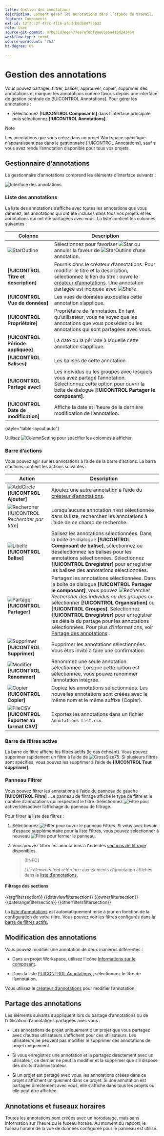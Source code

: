 ```yaml
---
title: Gestion des annotations
description: Comment gérer les annotations dans l’espace de travail.
feature: Components
exl-id: 12f2cc2f-477c-4f16-afdd-b0db84725b32
role: User
source-git-commit: 97b831d7eee477ee7ef0bf8ae65e6a415d243464
workflow-type: tm+mt
source-wordcount: '763'
ht-degree: 6%

---
```


# Gestion des annotations

Vous pouvez partager, filtrer, baliser, approuver, copier, supprimer des annotations et marquer les annotations comme favoris depuis une interface de gestion centrale de [!UICONTROL Annotations]. Pour gérer les annotations :

* Sélectionnez **[!UICONTROL Composants]** dans l’interface principale, puis sélectionnez **[!UICONTROL Annotations]**.


>[!NOTE]
>
>Les annotations que vous créez dans un projet Workspace spécifique n’apparaissent pas dans le gestionnaire [!UICONTROL Annotations], sauf si vous avez rendu l’annotation disponible pour tous vos projets.
>

## Gestionnaire d’annotations

Le gestionnaire d’annotations comprend les éléments d’interface suivants :

![Interface des annotations](assets/annotations-manager.png)

### Liste des annotations

La liste des annotations s’affiche avec toutes les annotations que vous détenez, les annotations qui ont été incluses dans tous vos projets et les annotations qui ont été partagées avec vous. La liste contient les colonnes suivantes :

| Colonne | Description |
| --- | --- | 
| ![StarOutline](/help/assets/icons/StarOutline.svg) | Sélectionnez pour favoriser ![Star](/help/assets/icons/Star.svg) ou annuler la faveur de ![StarOutline](/help/assets/icons/StarOutline.svg) d’une annotation. |
| **[!UICONTROL Titre et description]** | Fournis dans le créateur d’annotations. Pour modifier le titre et la description, sélectionnez le lien du titre : ouvre le [créateur d’annotations](/help/components/annotations/create-annotations.md#annotation-builder). Une annotation partagée est indiquée avec ![Share](/help/assets/icons/ShareAlt.svg). |
| **[!UICONTROL Vue de données]** | Les vues de données auxquelles cette annotation s’applique. |
| **[!UICONTROL Propriétaire]** | Propriétaire de l’annotation. En tant qu’utilisateur, vous ne voyez que les annotations que vous possédez ou les annotations qui sont partagées avec vous. |
| **[!UICONTROL Période appliquée]** | La date ou la période à laquelle cette annotation s’applique. |
| **[!UICONTROL Balises]** | Les balises de cette annotation. |
| **[!UICONTROL Partagé avec]** | Les individus ou les groupes avec lesquels vous avez partagé l’annotation. Sélectionnez cette option pour ouvrir la boîte de dialogue **[!UICONTROL Partager le composant]**. |
| **[!UICONTROL Date de modification]** | Affiche la date et l’heure de la dernière modification de l’annotation. |

{style="table-layout:auto"}

Utilisez ![ColumnSetting](/help/assets/icons/ColumnSetting.svg) pour spécifier les colonnes à afficher.

### Barre d’actions

Vous pouvez agir sur les annotations à l’aide de la barre d’actions. La barre d’actions contient les actions suivantes :

| Action | Description |
|---|---|
| ![AddCircle](/help/assets/icons/AddCircle.svg) **[!UICONTROL Ajouter]** | Ajoutez une autre annotation à l’aide du [créateur d’annotations](create-annotations.md#annotation-builder). |
| ![Rechercher](/help/assets/icons/Search.svg) [!UICONTROL *Rechercher par titre*] | Lorsqu’aucune annotation n’est sélectionnée dans la liste, recherchez les annotations à l’aide de ce champ de recherche. |
| ![Libellé](/help/assets/icons/Label.svg) **[!UICONTROL Balise]** | Balisez les annotations sélectionnées. Dans la boîte de dialogue **[!UICONTROL Composant de balise]**, sélectionnez ou désélectionnez les balises pour les annotations sélectionnées. Sélectionnez **[!UICONTROL Enregistrer]** pour enregistrer les balises des annotations sélectionnées. |
| ![Partager](/help/assets/icons/ShareAlt.svg) **[!UICONTROL Partager]** | Partagez les annotations sélectionnées. Dans la boîte de dialogue **[!UICONTROL Partager le composant]**, vous pouvez ![Rechercher](/help/assets/icons/Search.svg) *Rechercher des individus ou des groupes* ou sélectionner **[!UICONTROL Organisation]** ou **[!UICONTROL Groupes]**. Sélectionnez **[!UICONTROL Enregistrer]** pour enregistrer les détails du partage pour les annotations sélectionnées. Pour plus d’informations, voir [Partage des annotations](#share-annotations) . |
| ![Supprimer](/help/assets/icons/Delete.svg) **[!UICONTROL Supprimer]** | Supprimer les annotations sélectionnées. Vous êtes invité à faire une confirmation. |
| ![Modifier](/help/assets/icons/Edit.svg) **[!UICONTROL Renommer]** | Renommez une seule annotation sélectionnée. Lorsque cette option est sélectionnée, vous pouvez renommer l’annotation intégrée. |
| ![Copier](/help/assets/icons/Copy.svg) **[!UICONTROL Copier]** | Copiez les annotations sélectionnées. Les nouvelles annotations sont créées avec le même nom et le même suffixe (Copier). |
| ![FileCSV](/help/assets/icons/FileCSV.svg) **[!UICONTROL Exporter au format CSV]** | Exportez les annotations dans un fichier `Annotations List.csv`. |

### Barre de filtres active

La barre de filtre affiche les filtres actifs (le cas échéant). Vous pouvez supprimer rapidement un filtre à l’aide de ![CrossSize75](/help/assets/icons/CrossSize75.svg). Si plusieurs filtres sont spécifiés, vous pouvez les supprimer à l’aide de **[!UICONTROL Tout supprimer]**.

### Panneau Filtrer

Vous pouvez filtrer les annotations à l’aide du panneau de gauche **[!UICONTROL Filtre]** . Le panneau de filtrage affiche le type de filtre et le nombre d’annotations qui respectent le filtre. Sélectionnez ![Filtre](/help/assets/icons/Filter.svg) pour activer/désactiver l’affichage du panneau de filtrage.

Pour filtrer la liste des filtres :

1. Sélectionnez ![Filter](/help/assets/icons/Filter.svg) pour ouvrir le panneau Filtres. Si vous avez besoin d’espace supplémentaire pour la liste Filtres, vous pouvez sélectionner à nouveau ![Filtre](/help/assets/icons/Filter.svg) pour fermer le panneau.
1. Vous pouvez filtrer les annotations à l’aide des [sections de filtrage](#filter-sections) disponibles.

   >[!INFO]
   >
   >*Les éléments* font référence aux éléments d’annotation affichés dans la [liste d’annotations](manage-annotations.md#annotations-list).
   > 

#### Filtrage des sections

{{tagfiltersection}}
{{dataviewfiltersection}}
{{ownerfiltersection}}
{{daterangefiltersection}}
{{otherfiltersfiltersection}}


La [liste d’annotations](manage-annotations.md#annotations-list) est automatiquement mise à jour en fonction de la configuration de votre filtre. Vous pouvez voir les filtres configurés dans la [barre de filtres actifs](manage-annotations.md#active-filter-bar).


## Modification des annotations

Vous pouvez modifier une annotation de deux manières différentes :

* Dans un projet Workspace, utilisez l’icône [Informations sur le composant](/help/components/use-components-in-workspace.md#component-info).

* Dans la liste [[!UICONTROL Annotations]](#annotations-list), sélectionnez le titre de l’annotation.

Vous utilisez le [créateur d’annotations](/help/components/annotations/create-annotations.md#annotation-builder) pour modifier l’annotation.

## Partage des annotations

Les éléments suivants s’appliquent lors du partage d’annotations ou de l’utilisation d’annotations partagées avec vous :

* Les annotations de projet uniquement d’un projet que vous partagez avec d’autres utilisateurs s’affichent pour ces utilisateurs. Les utilisateurs ne peuvent pas modifier ni supprimer ces annotations de projet uniquement.
* Si vous enregistrez une annotation et la partagez directement avec un utilisateur, ce dernier ne peut la modifier et la supprimer que s’il dispose des droits d’administrateur.

* Si un projet est partagé avec vous, les annotations créées dans ce projet s’affichent uniquement dans ce projet. Si une annotation est partagée directement avec vous, elle s’affiche dans tous les projets où elle peut être affichée.

## Annotations et fuseaux horaires

Toutes les annotations sont créées avec un horodatage, mais sans information sur l’heure ou le fuseau horaire. Au moment du rapport, le fuseau horaire de la vue de données configurée pour le panneau est utilisé.
